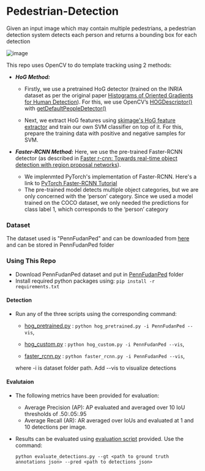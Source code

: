 # Pedestrian-Detection
Given an input image which may contain multiple pedestrians, a pedestrian detection system detects each person and returns a bounding box for each detection

![image](https://user-images.githubusercontent.com/66300465/145832492-76d97fe6-bd2d-4b57-94f7-e5c40dce35ca.png)

This repo uses OpenCV to do template tracking using 2 methods:
* ***HoG Method:***
  - Firstly, we use a pretrained HoG detector (trained on the INRIA dataset as per the original paper [Histograms of Oriented Gradients for Human Detection](https://ieeexplore.ieee.org/stamp/stamp.jsp?tp=&arnumber=1467360)). For this, we use OpenCV’s [HOGDescriptor()](https://docs.opencv.org/2.4/modules/gpu/doc/object_detection.html) with [getDefaultPeopleDetector()](https://docs.opencv.org/4.5.3/d5/d33/structcv_1_1HOGDescriptor.html#a9c7a0b2aa72cf39b4b32b3eddea78203)

  - Next, we extract HoG features using [skimage's HoG feature extractor](https://scikit-image.org/docs/stable/auto_examples/features_detection/plot_hog.html) and train our own SVM classifier on top of it. For this, prepare the training data with positive and negative samples for SVM.

* ***Faster-RCNN Method:*** Here, we use the pre-trained Faster-RCNN detector (as described in [Faster r-cnn: Towards real-time object detection with region proposal networks](https://arxiv.org/pdf/1506.01497.pdf)).
  - We implenmted PyTorch's implementation of Faster-RCNN. Here's a link to [PyTorch Faster-RCNN Tutorial](https://www.pyimagesearch.com/2021/08/02/pytorch-object-detection-with-pre-trained-networks/)
  - The pre-trained model detects multiple object categories, but we are only concerned with the ‘person’ category. Since we used a model trained on the COCO dataset, we only needed the predictions for class label 1, which corresponds to the ‘person’ category

### Dataset ###
The dataset used is "PennFudanPed" and can be downloaded from [here](https://www.cis.upenn.edu/~jshi/ped_html) and can be stored in PennFudanPed folder

### Using This Repo  ###
* Download PennFudanPed dataset and put in [PennFudanPed](https://github.com/abdur75648/Pedestrian-Detection/tree/main/PennFudanPed) folder
* Install required python packages using: ` pip install -r requirements.txt `

#### Detection ####
* Run any of the three scripts using the corresponding command:

    - [hog_pretrained.py](https://github.com/abdur75648/Pedestrian-Detection/blob/main/hog_pretrained.py) : ` python hog_pretrained.py -i PennFudanPed --vis `,

    - [hog_custom.py](https://github.com/abdur75648/Pedestrian-Detection/blob/main/hog_custom.py) : ` python hog_custom.py -i PennFudanPed --vis `,

    - [faster_rcnn.py](https://github.com/abdur75648/Pedestrian-Detection/blob/main/faster_rcnn.py) : ` python faster_rcnn.py -i PennFudanPed --vis `,
  
  where -i is dataset folder path. Add --vis to visualize detections
  
#### Evalutaion ####
* The following metrics have been provided for evaluation:
  - Average Precision (AP): AP evaluated and averaged over 10 IoU thresholds of .50:.05:.95
  - Average Recall (AR): AR averaged over IoUs and evaluated at 1 and 10 detections per image.

* Results can be evaluated using [evaluation script](https://github.com/abdur75648/Pedestrian-Detection/blob/main/evaluate_detections.py) provided. Use the command:
 
    ` python evaluate_detections.py --gt <path to ground truth annotations json> --pred <path to detections json> `
